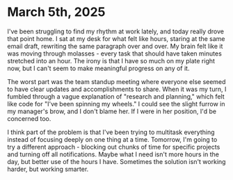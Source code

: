 # March 5th, 2025

I've been struggling to find my rhythm at work lately, and today really drove that point home. I sat at my desk for what felt like hours, staring at the same email draft, rewriting the same paragraph over and over. My brain felt like it was moving through molasses - every task that should have taken minutes stretched into an hour. The irony is that I have so much on my plate right now, but I can't seem to make meaningful progress on any of it.

The worst part was the team standup meeting where everyone else seemed to have clear updates and accomplishments to share. When it was my turn, I fumbled through a vague explanation of "research and planning," which felt like code for "I've been spinning my wheels." I could see the slight furrow in my manager's brow, and I don't blame her. If I were in her position, I'd be concerned too.

I think part of the problem is that I've been trying to multitask everything instead of focusing deeply on one thing at a time. Tomorrow, I'm going to try a different approach - blocking out chunks of time for specific projects and turning off all notifications. Maybe what I need isn't more hours in the day, but better use of the hours I have. Sometimes the solution isn't working harder, but working smarter.